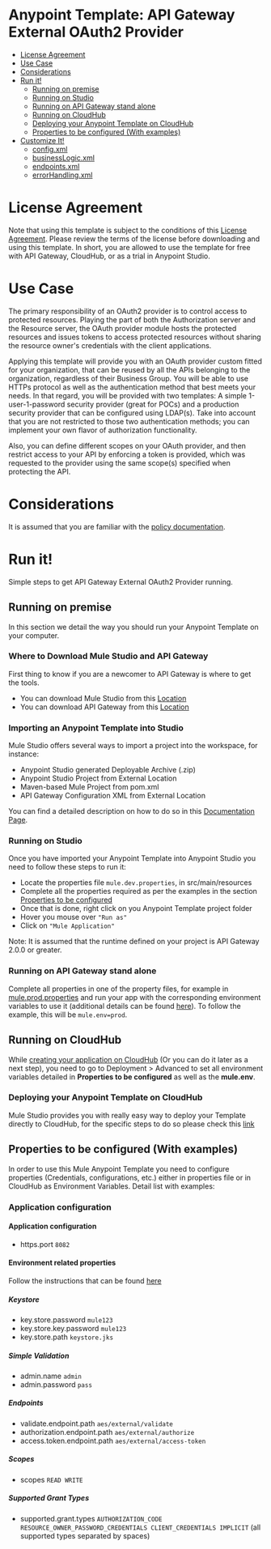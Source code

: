 # Anypoint Template: API Gateway External OAuth2 Provider

+ [License Agreement](#licenseagreement)
+ [Use Case](#usecase)
+ [Considerations](#considerations)
+ [Run it!](#runit)
	* [Running on premise](#runonopremise)
	* [Running on Studio](#runonstudio)
	* [Running on API Gateway stand alone](#runonmuleesbstandalone)
	* [Running on CloudHub](#runoncloudhub)
	* [Deploying your Anypoint Template on CloudHub](#deployingyouranypointtemplateoncloudhub)
	* [Properties to be configured (With examples)](#propertiestobeconfigured)
+ [Customize It!](#customizeit)
	* [config.xml](#configxml)
	* [businessLogic.xml](#businesslogicxml)
	* [endpoints.xml](#endpointsxml)
	* [errorHandling.xml](#errorhandlingxml)


# License Agreement <a name="licenseagreement"/>
Note that using this template is subject to the conditions of this [License Agreement](AnypointTemplateLicense.pdf).
Please review the terms of the license before downloading and using this template. In short, you are allowed to use the template for free with API Gateway, CloudHub, or as a trial in Anypoint Studio.

# Use Case <a name="usecase"/>
The primary responsibility of an OAuth2 provider is to control access to protected resources. Playing the part of both the Authorization server and the Resource server, the OAuth provider module hosts the protected resources and issues tokens to access protected resources without sharing the resource owner's credentials with the client applications. 

Applying this template will provide you with an OAuth provider custom fitted for your organization, that can be reused by all the APIs belonging to the organization, regardless of their Business Group. You will be able to use HTTPs protocol as well as the authentication method that best meets your needs. In that regard, you will be provided with two templates: A simple 1-user-1-password security provider (great for POCs) and a production security provider that can be configured using LDAP(s). Take into account that you are not restricted to those two authentication methods; you can implement your own flavor of authorization functionality.

Also, you can define different scopes on your OAuth provider, and then restrict access to your API by enforcing a token is provided, which was requested to the provider using the same scope(s) specified when protecting the API.

# Considerations <a name="considerations"/>
It is assumed that you are familiar with the [policy documentation](http://www.mulesoft.org/documentation/display/current/External+OAuth+2.0+Token+Validation+Policy).

# Run it! <a name="runit"/>
Simple steps to get API Gateway External OAuth2 Provider running.

## Running on premise <a name="runonopremise"/>
In this section we detail the way you should run your Anypoint Template on your computer.

### Where to Download Mule Studio and API Gateway
First thing to know if you are a newcomer to API Gateway is where to get the tools.

+ You can download Mule Studio from this [Location](http://www.mulesoft.com/platform/mule-studio)
+ You can download API Gateway from this [Location](https://www.mulesoft.com/ty/dl/api-gateway)

### Importing an Anypoint Template into Studio
Mule Studio offers several ways to import a project into the workspace, for instance: 

+ Anypoint Studio generated Deployable Archive (.zip)
+ Anypoint Studio Project from External Location
+ Maven-based Mule Project from pom.xml
+ API Gateway Configuration XML from External Location

You can find a detailed description on how to do so in this [Documentation Page](http://www.mulesoft.org/documentation/display/current/Importing+and+Exporting+in+Studio).

### Running on Studio <a name="runonstudio"/>
Once you have imported your Anypoint Template into Anypoint Studio you need to follow these steps to run it:

+ Locate the properties file `mule.dev.properties`, in src/main/resources
+ Complete all the properties required as per the examples in the section [Properties to be configured](#propertiestobeconfigured)
+ Once that is done, right click on you Anypoint Template project folder 
+ Hover you mouse over `"Run as"`
+ Click on  `"Mule Application"`

Note: It is assumed that the runtime defined on your project is API Gateway 2.0.0 or greater.

### Running on API Gateway stand alone <a name="runonmuleesbstandalone"/>
Complete all properties in one of the property files, for example in [mule.prod.properties](../master/src/main/resources/mule.prod.properties) and run your app with the corresponding environment variables to use it (additional details can be found [here](http://www.mulesoft.org/documentation/display/current/Configuring+an+API+Gateway)). To follow the example, this will be `mule.env=prod`. 

## Running on CloudHub <a name="runoncloudhub"/>
While [creating your application on CloudHub](http://www.mulesoft.org/documentation/display/current/Hello+World+on+CloudHub) (Or you can do it later as a next step), you need to go to Deployment > Advanced to set all environment variables detailed in **Properties to be configured** as well as the **mule.env**.

### Deploying your Anypoint Template on CloudHub <a name="deployingyouranypointtemplateoncloudhub"/>
Mule Studio provides you with really easy way to deploy your Template directly to CloudHub, for the specific steps to do so please check this [link](http://www.mulesoft.org/documentation/display/current/Deploying+Mule+Applications#DeployingMuleApplications-DeploytoCloudHub)

## Properties to be configured (With examples) <a name="propertiestobeconfigured"/>
In order to use this Mule Anypoint Template you need to configure properties (Credentials, configurations, etc.) either in properties file or in CloudHub as Environment Variables. Detail list with examples:
### Application configuration
#### Application configuration
+ https.port `8082`

#### Environment related properties
Follow the instructions that can be found [here](http://www.mulesoft.org/documentation/display/current/Walkthrough+Deploy+to+Gateway)

##### Keystore

+ key.store.password `mule123`
+ key.store.key.password `mule123`
+ key.store.path `keystore.jks`

##### Simple Validation

+ admin.name `admin`
+ admin.password `pass`

##### Endpoints

+ validate.endpoint.path `aes/external/validate`
+ authorization.endpoint.path `aes/external/authorize`
+ access.token.endpoint.path `aes/external/access-token`

##### Scopes

+ scopes `READ WRITE`

##### Supported Grant Types

+ supported.grant.types `AUTHORIZATION_CODE RESOURCE_OWNER_PASSWORD_CREDENTIALS CLIENT_CREDENTIALS IMPLICIT` (all supported types separated by spaces)
